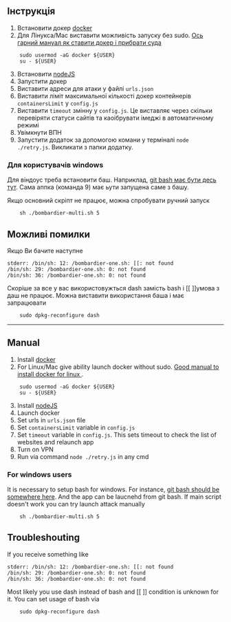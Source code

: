 ## Інструкція
1. Встановити докер [docker](https://www.docker.com/products/docker-desktop)
2. Для Лінукса/Mac виставити можливість запуску без sudo. [Ось гарний мануал як ставити докер і прибрати суда](https://www.digitalocean.com/community/tutorials/how-to-install-and-use-docker-on-ubuntu-18-04)
```
    sudo usermod -aG docker ${USER}
    su - ${USER}
```
3. Встановити [nodeJS](https://nodejs.org/en/download/)
4. Запустити докер
5. Виставити адреси для атаки у файлі ```urls.json```
6. Виставити ліміт максимальної кількості докер контейнерів ```containersLimit``` у  ```config.js```
7. Виставити ```timeout``` змінну у ```config.js```. Це виставляє через скільки перевіряти статуси сайтів та каоібрувати імеджі в автоматичному режимі
8. Увімкнути ВПН
9. Запустити додаток за допомогою комани у терміналі ```node ./retry.js```. Викликати з папки додатку.

### Для користувачів windows
Для віндоус треба встановити баш. Наприклад, [git bash має бути десь тут](https://git-scm.com/downloads). Сама аппка (команда 9) має ьути запущена саме з башу.

Якщо основний скріпт не працює, можна спробувати ручний запуск

```
    sh ./bombardier-multi.sh 5
```

## Можливі помилки
Якщо Ви бачите наступне
```
stderr: /bin/sh: 12: /bombardier-one.sh: [[: not found
/bin/sh: 29: /bombardier-one.sh: 0: not found
/bin/sh: 36: /bombardier-one.sh: 0: not found
```

Скоріше за все у вас використовужться dash замість bash і [[ ]]умова з даш не працює. Можна виставити використання баша і має запрацювати

```
    sudo dpkg-reconfigure dash
```
________________________________________________________________________________________________________________________________
## Manual

1. Install [docker](https://www.docker.com/products/docker-desktop)
2. For Linux/Mac give ability launch docker without sudo. [Good manual to install docker for linux ](https://www.digitalocean.com/community/tutorials/how-to-install-and-use-docker-on-ubuntu-18-04).

```
    sudo usermod -aG docker ${USER}
    su - ${USER}
```

3. Install [nodeJS](https://nodejs.org/en/download/)
4. Launch docker
5. Set urls in ```urls.json``` file
6. Set ```containersLimit``` variable in ```config.js```
7. Set ```timeout``` variable in ```config.js```. This sets timeout to check the list of websites and relaunch app
8. Turn on VPN
9. Run via command ```node ./retry.js``` in any cmd

### For windows users
It is necessary to setup bash for windows. For instance, [git bash should be somewhere here](https://git-scm.com/downloads). And the app can be laucnehd from git bash. If main script doesn't work you can try launch attack manually

```
    sh ./bombardier-multi.sh 5
```
## Troubleshouting
If you receive something like
```
stderr: /bin/sh: 12: /bombardier-one.sh: [[: not found
/bin/sh: 29: /bombardier-one.sh: 0: not found
/bin/sh: 36: /bombardier-one.sh: 0: not found
```

Most likely you use dash instead of bash and [[ ]] condition is unknown for it. You can set usage of bash via

```
    sudo dpkg-reconfigure dash
```